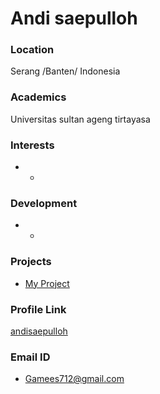 # Andi  saepulloh

### Location

Serang /Banten/ Indonesia

### Academics

Universitas sultan ageng tirtayasa
### Interests

- -

### Development

- -

### Projects

- [My Project](https://github.com/andisaepulloh) 

### Profile Link

[andisaepulloh](https://github.com/andisaepulloh)

### Email ID

- Gamees712@gmail.com

